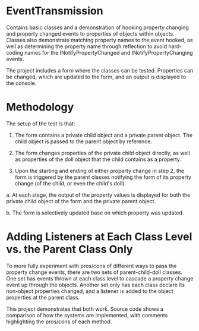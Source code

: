 # EventTransmission
Contains basic classes and a demonstration of hooking property changing and property changed events to properties of objects within objects. Classes also demonstrate matching property names to the event hooked, as well as determining the property name through reflection to avoid hard-coding names for the INotifyPropertyChanged and INotifyPropertyChanging events.

The project includes a form where the classes can be tested. Properties can be changed, which are updated to the form, and an output is displayed to the console.

# Methodology

The setup of the test is that:

1. The form contains a private child object and a private parent object. The child object is passed to the parent object by reference.

2. The form changes properties of the private child object directly, as well as properties of the doll object that the child contains as a property. 

3. Upon the starting and ending of either property change in step 2, the form is triggered by the parent classes notifying the form of its property change (of the child, or even the child's doll). 

  a. At each stage, the output of the property values is displayed for both the private child object of the form and the private parent object. 

  b. The form is selectively updated base on which property was updated.

# Adding Listeners at Each Class Level vs. the Parent Class Only

To more fully experiment with pros/cons of different ways to pass the property change events, there are two sets of parent-child-doll classes. One set has events thrown at each class level to cascade a property change event up through the objects. Another set only has each class declare its non-object properties changed, and a listener is added to the object properties at the parent class.

This project demonstrates that both work. Source code shows a comparison of how the systems are implemented, with comments highlighting the pros/cons of each method.
